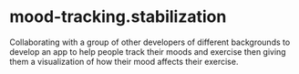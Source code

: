 # mood-tracking.stabilization
Collaborating with a group of other developers of different backgrounds to develop an app to help people track their moods and exercise then giving them a visualization of how their mood affects their exercise.
